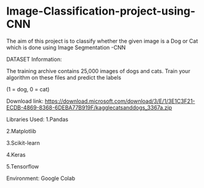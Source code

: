 # Image-Classification-project-using-CNN
The aim of this project is to classify whether the given image is a Dog or Cat which is done using Image Segmentation -CNN

DATASET Information:

The training archive contains 25,000 images of dogs and cats. Train your algorithm on these files and predict the labels

(1 = dog, 0 = cat)

Download link: https://download.microsoft.com/download/3/E/1/3E1C3F21-ECDB-4869-8368-6DEBA77B919F/kagglecatsanddogs_3367a.zip

Libraries Used:
1.Pandas

2.Matplotlib

3.Scikit-learn

4.Keras

5.Tensorflow 


Environment: Google Colab 
